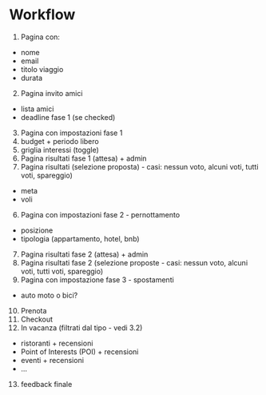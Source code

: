 # Workflow
1. Pagina con:
  - nome
  - email
  - titolo viaggio
  - durata
2. Pagina invito amici
  - lista amici
  - deadline fase 1 (se checked)
3. Pagina con impostazioni fase 1
  1. budget + periodo libero
  2. griglia interessi (toggle)
4. Pagina risultati fase 1 (attesa) + admin
5. Pagina risultati (selezione proposta) - casi: nessun voto, alcuni voti, tutti voti, spareggio)
  - meta
  - voli
6. Pagina con impostazioni fase 2 - pernottamento
  - posizione
  - tipologia (appartamento, hotel, bnb)
7. Pagina risultati fase 2 (attesa) + admin
8. Pagina risultati fase 2 (selezione proposte - casi: nessun voto, alcuni voti, tutti voti, spareggio)
9. Pagina con impostazione fase 3 - spostamenti
  - auto moto o bici?
10. Prenota
11. Checkout
12. In vacanza (filtrati dal tipo - vedi 3.2)
  - ristoranti + recensioni
  - Point of Interests (POI) + recensioni
  - eventi + recensioni
  - ...
13. feedback finale



